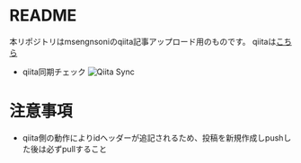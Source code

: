 # README
本リポジトリはmsengnsoniのqiita記事アップロード用のものです。
qiitaは[こちら](https://qiita.com/msengnsoni)

* qiita同期チェック
![Qiita Sync](https://github.com/msengnsoni/qiita-sync/actions/workflows/qiita_sync_check.yml/badge.svg)

# 注意事項
* qiita側の動作によりidヘッダーが追記されるため、投稿を新規作成しpushした後は必ずpullすること